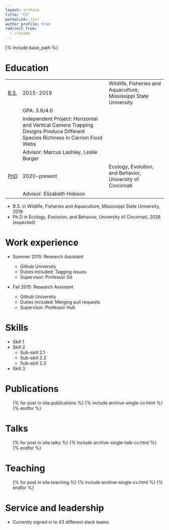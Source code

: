 ```yaml
---
layout: archive
title: "CV"
permalink: /cv/
author_profile: true
redirect_from:
  - /resume
---
```


{% include base_path %}

Education
======
|              |               |                                                                                                                              |
| --------     | ------        | ---------------------------------------------------------------------------------------------------------------------------- |
| [B.S.](#)    | 2015-2019     | Wildlife, Fisheries and Aquaculture, Mississippi State University                                                            |
                               | GPA: 3.6/4.0                                                                                                                 |
                               | Independent Project: Horizontal and Vertical Camera Trapping Designs Produce Different Species Richness in Carrion Food Webs |
                               | Advisor: Marcus Lashley, Leslie Burger                                                                                       |
| [PhD](#)     | 2020-present  | Ecology, Evolution, and Behavior, University of Cincinnati                                                                   |
                               | Advisor: Elizabeth Hobson                                                                                                    |

* B.S. in Wildlife, Fisheries and Aquaculture, Mississippi State University, 2019
* Ph.D in Ecology, Evolution, and Behavior, University of Cincinnati, 2026 (expected)

Work experience
======
* Summer 2015: Research Assistant
  * Github University
  * Duties included: Tagging issues
  * Supervisor: Professor Git

* Fall 2015: Research Assistant
  * Github University
  * Duties included: Merging pull requests
  * Supervisor: Professor Hub
  
Skills
======
* Skill 1
* Skill 2
  * Sub-skill 2.1
  * Sub-skill 2.2
  * Sub-skill 2.3
* Skill 3

Publications
======
  <ul>{% for post in site.publications %}
    {% include archive-single-cv.html %}
  {% endfor %}</ul>
  
Talks
======
  <ul>{% for post in site.talks %}
    {% include archive-single-talk-cv.html %}
  {% endfor %}</ul>
  
Teaching
======
  <ul>{% for post in site.teaching %}
    {% include archive-single-cv.html %}
  {% endfor %}</ul>
  
Service and leadership
======
* Currently signed in to 43 different slack teams
